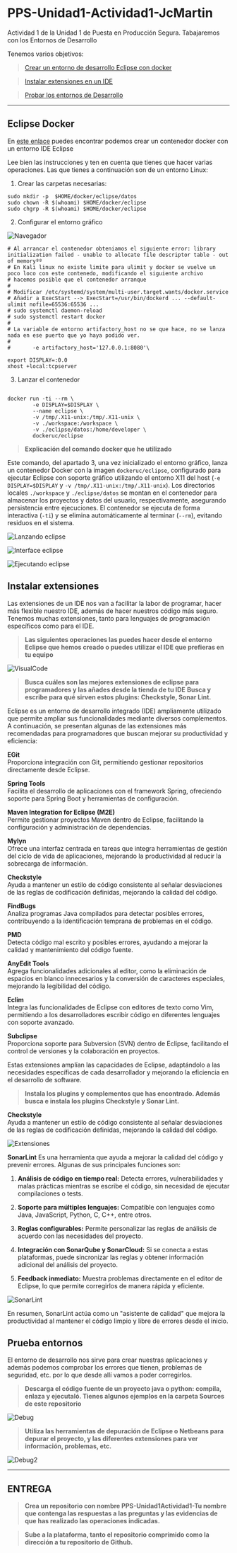# PPS-Unidad1-Actividad1-JcMartin
Actividad 1 de la Unidad 1 de Puesta en Producción Segura. Tabajaremos con los Entornos de Desarrollo

Tenemos varios objetivos:

> [Crear un entorno de desarrollo Eclipse con docker](#Eclipse-Docker)

> [Instalar extensiones en un IDE](#Instalar-extensiones)

> [Probar los entornos de Desarrollo](#Prueba-entornos) 
---
## Eclipse Docker

En [este enlace](https://hub.docker.com/r/dockeruc/eclipse) puedes encontrar podemos crear un contenedor docker con un entorno IDE Eclipse

Lee bien las instrucciones y ten en cuenta que tienes que hacer varias operaciones. Las que tienes a continuación son de un entorno Linux:

1. Crear las carpetas necesarias:
~~~
sudo mkdir -p  $HOME/docker/eclipse/datos
sudo chown -R $(whoami) $HOME/docker/eclipse
sudo chgrp -R $(whoami) $HOME/docker/eclipse
~~~

2. Configurar el entorno gráfico 

![Navegador](images/script-eclipse4.png)

~~~
# Al arrancar el contenedor obteniamos el siguiente error: library initialization failed - unable to allocate file descriptor table - out of memoryºº
# En Kali linux no existe limite para ulimit y docker se vuelve un poco loco con este contenedo, modificando el siguiente archivo
# hacemos posible que el contenedor arranque
#
# Modificar /etc/systemd/system/multi-user.target.wants/docker.service
# Añadir a ExecStart --> ExecStart=/usr/bin/dockerd ... --default-ulimit nofile=65536:65536 ...
# sudo systemctl daemon-reload
# sudo systemctl restart docker
#
# La variable de entorno artifactory_host no se que hace, no se lanza nada en ese puerto que yo haya podido ver.
#
#       -e artifactory_host='127.0.0.1:8080'\

export DISPLAY=:0.0
xhost +local:tcpserver
~~~

3. Lanzar el contenedor

~~~

docker run -ti --rm \
        -e DISPLAY=$DISPLAY \
        --name eclipse \
        -v /tmp/.X11-unix:/tmp/.X11-unix \
        -v ./workspace:/workspace \
        -v ./eclipse/datos:/home/developer \
        dockeruc/eclipse

~~~
 

> __Explicación del comando docker que he utilizado__

Este comando, del apartado 3, una vez inicializado el entorno gráfico, lanza un contenedor Docker con la imagen `dockeruc/eclipse`, configurado
para ejecutar Eclipse con soporte gráfico utilizando el entorno X11 del host (`-e DISPLAY=$DISPLAY` y `-v /tmp/.X11-unix:/tmp/.X11-unix`).
Los directorios locales `./workspace` y `./eclipse/datos`  se montan en el contenedor para almacenar los proyectos y datos del usuario,
respectivamente, asegurando persistencia entre ejecuciones.
El contenedor se ejecuta de forma interactiva (`-ti`) y se elimina automáticamente al terminar (`--rm`), evitando residuos en el sistema.

![Lanzando eclipse](images/script-eclipse.png)

![Interface eclipse](images/script-eclipse2.png)

![Ejecutando eclipse](images/script-eclipse3.png)


## Instalar extensiones

Las extensiones de un IDE nos van a facilitar la labor de programar, hacer más flexible nuestro IDE, además de hacer nuestros código más seguro.
Tenemos muchas extensiones, tanto para lenguajes de programación específicos como para el IDE.

>__Las siguientes operaciones las puedes hacer desde el entorno Eclipse que hemos creado o puedes utilizar el IDE que prefieras en tu equipo__

![VisualCode](images/installVScode.png)

>__Busca cuáles son las mejores extensiones de eclipse para programadores y las añades desde la tienda de tu IDE__
>__Busca y escribe para qué sirven estos plugins: Checkstyle, Sonar Lint.__

Eclipse es un entorno de desarrollo integrado (IDE) ampliamente utilizado que permite ampliar sus funcionalidades mediante diversos complementos.
A continuación, se presentan algunas de las extensiones más recomendadas para programadores que buscan mejorar su productividad y eficiencia:

**EGit**  
Proporciona integración con Git, permitiendo gestionar repositorios directamente desde Eclipse. 

**Spring Tools**  
Facilita el desarrollo de aplicaciones con el framework Spring, ofreciendo soporte para Spring Boot y herramientas de configuración. 

**Maven Integration for Eclipse (M2E)**  
Permite gestionar proyectos Maven dentro de Eclipse, facilitando la configuración y administración de dependencias. 

**Mylyn**  
Ofrece una interfaz centrada en tareas que integra herramientas de gestión del ciclo de vida de aplicaciones, mejorando la productividad al reducir la sobrecarga de información. 

**Checkstyle**  
Ayuda a mantener un estilo de código consistente al señalar desviaciones de las reglas de codificación definidas, mejorando la calidad del código. 

**FindBugs**  
Analiza programas Java compilados para detectar posibles errores, contribuyendo a la identificación temprana de problemas en el código. 

**PMD**  
Detecta código mal escrito y posibles errores, ayudando a mejorar la calidad y mantenimiento del código fuente. 

**AnyEdit Tools**  
Agrega funcionalidades adicionales al editor, como la eliminación de espacios en blanco innecesarios y la conversión de caracteres especiales, mejorando la legibilidad del código. 

**Eclim**  
Integra las funcionalidades de Eclipse con editores de texto como Vim, permitiendo a los desarrolladores escribir código en diferentes lenguajes con soporte avanzado. 

**Subclipse**  
Proporciona soporte para Subversion (SVN) dentro de Eclipse, facilitando el control de versiones y la colaboración en proyectos. 

Estas extensiones amplían las capacidades de Eclipse, adaptándolo a las necesidades específicas de cada desarrollador y mejorando la eficiencia en el desarrollo de software. 

>__Instala los plugins y complementos que has encontrado. Además busca e instala los plugins Checkstyle y Sonar Lint.__

**Checkstyle**  
Ayuda a mantener un estilo de código consistente al señalar desviaciones de las reglas de codificación definidas, mejorando la calidad del código.


![Extensiones](images/install-checkStyles-VScode.png)

**SonarLint**
Es una herramienta que ayuda a mejorar la calidad del código y prevenir errores. Algunas de sus principales funciones son:  

1. **Análisis de código en tiempo real:** Detecta errores, vulnerabilidades y malas prácticas mientras se escribe el código, sin necesidad de ejecutar compilaciones o tests.  
   
2. **Soporte para múltiples lenguajes:** Compatible con lenguajes como Java, JavaScript, Python, C, C++, entre otros.  

3. **Reglas configurables:** Permite personalizar las reglas de análisis de acuerdo con las necesidades del proyecto.  

4. **Integración con SonarQube y SonarCloud:** Si se conecta a estas plataformas, puede sincronizar las reglas y obtener información adicional del análisis del proyecto.  

5. **Feedback inmediato:** Muestra problemas directamente en el editor de Eclipse, lo que permite corregirlos de manera rápida y eficiente.  


![SonarLint](images/install-SonarQube-VScode.png)

En resumen, SonarLint actúa como un "asistente de calidad" que mejora la productividad al mantener el código limpio y libre de errores desde el inicio.

## Prueba entornos

El entorno de desarrollo nos sirve para crear nuestras aplicaciones y además podemos comprobar los errores que tienen, problemas de seguridad, etc. por lo que desde allí vamos a poder corregirlos.
>__Descarga el código fuente de un proyecto java o python: compila, enlaza y ejecutaló. Tienes algunos ejemplos en la carpeta Sources de este repositorio__

![Debug](images/debug-cal-py.png)

>__Utiliza las herramientas de depuración de Eclipse o Netbeans para depurar el proyecto, y las diferentes extensiones para ver información, problemas, etc.__

![Debug2](images/debug-cal3-py2.png)

---
## ENTREGA
>__Crea un repositorio  con nombre PPS-Unidad1Actividad1-Tu nombre que contenga las respuestas a las preguntas y las evidencias de que has realizado las operaciones indicadas.__

>__Sube a la plataforma, tanto el repositorio comprimido como la dirección a tu repositorio de Github.__
